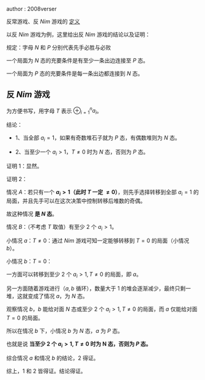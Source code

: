 author : 2008verser

反常游戏、反 $Nim$ 游戏的 [定义](intro.md)

以反 $Nim$ 游戏为例，这里给出反 $Nim$ 游戏的结论以及证明：

规定：字母 $N$ 和 $P$ 分别代表先手必胜与必败

一个局面为 $N$ 态的充要条件是有至少一条出边连接至 $P$ 态。

一个局面为 $P$ 态的充要条件是每一条出边都连接到 $N$ 态。

## 反 $Nim$ 游戏

为方便书写，用字母 $T$ 表示 $\oplus_{i=1}^{n}a_{i}$。

结论：

- 1、当全部 $a_{i}=1$，如果有奇数堆石子就为 $P$ 态，有偶数堆则为 $N$ 态。


- 2、当至少一个 $a_{i}>1$，$T\neq 0$ 时为 $N$ 态，否则为 $P$ 态。

证明 1：显然。

证明 2：

情况 $A$：若只有一个 **$a_{i}>1$（此时 $T$ 一定 $\neq 0$）**，则先手选择转移到全部 $a_{i}=1$ 的局面，并且先手可以在这次决策中控制转移后堆数的奇偶。

故这种情况 **是 $N$ 态**。

情况 $B$：（不考虑 $T$ 取值）有至少 2 个 $a_{i}>1$。

小情况 $a$：$T\neq 0$：通过 $Nim$ 游戏可知一定能够转移到 $T=0$ 的局面（小情况 $b$）。

小情况 $b$：$T=0$：

一方面可以转移到至少 2 个 $a_{i}>1,T\neq 0$ 的局面，即 $a$。

另一方面随着游戏进行（$a,b$ 循环），数量大于 1 的堆会逐渐减少，最终只剩一堆，这就变成了情况 $a$，为 $N$ 态。

观察情况 $b$，$b$ 能给对面 $N$ 态或至少 2 个 $a_{i}>1,T\neq 0$ 的局面，而 $a$ 仅能给对面 $T=0$ 的局面。

所以在情况 $b$ 下，小情况 $b$ 为 $N$ 态，$a$ 为 $P$ 态。

也就是说 **当至少 2 个 $a_{i}>1,T\neq 0$ 时为 N 态，否则为 $P$ 态。**

综合情况 $a$ 和情况 $b$ 的结论，2 得证。

综上，1 和 2 皆得证。结论得证。

